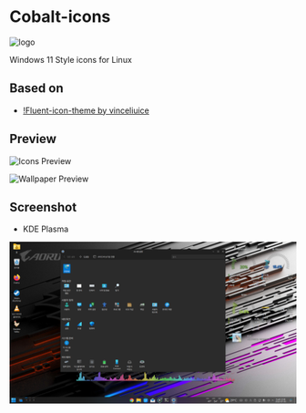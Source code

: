 # Cobalt-icons

![logo](logo.png)

Windows 11 Style icons for Linux

## Based on

* [!Fluent-icon-theme by vinceliuice](https://github.com/vinceliuice/Fluent-icon-theme)

## Preview

![Icons Preview](preview/preview-icons.png)

![Wallpaper Preview](preview/preview-wallpapers.png)

## Screenshot

* KDE Plasma

![kde](images/kde_screenshot.png)

